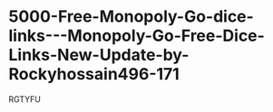 # 5000-Free-Monopoly-Go-dice-links---Monopoly-Go-Free-Dice-Links-New-Update-by-Rockyhossain496-171
RGTYFU
